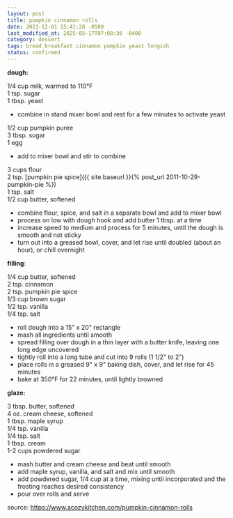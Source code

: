 ```yaml
---
layout: post
title: pumpkin cinnamon rolls
date: 2023-12-01 15:41:28 -0500
last_modified_at: 2025-05-17T07:08:36 -0400
category: dessert
tags: bread breakfast cinnamon pumpkin yeast longish
status: confirmed
---
```


**dough:**

1/4 cup milk, warmed to 110°F  
1 tsp. sugar  
1 tbsp. yeast  
* combine in stand mixer bowl and rest for a few minutes to activate yeast

1/2 cup pumpkin puree  
3 tbsp. sugar  
1 egg  
* add to mixer bowl and stir to combine

3 cups flour  
2 tsp. [pumpkin pie spice]({{ site.baseurl }}{% post_url 2011-10-29-pumpkin-pie %})  
1 tsp. salt  
1/2 cup butter, softened  
* combine flour, spice, and salt in a separate bowl and add to mixer bowl
* process on low with dough hook and add butter 1 tbsp. at a time
* increase speed to medium and process for 5 minutes, until the dough is smooth and
  not sticky
* turn out into a greased bowl, cover, and let rise until doubled (about an hour),
  or chill overnight


**filling**:

1/4 cup butter, softened  
2 tsp. cinnamon  
2 tsp. pumpkin pie spice  
1/3 cup brown sugar  
1/2 tsp. vanilla  
1/4 tsp. salt  
* roll dough into a 15" x 20" rectangle
* mash all ingredients until smooth
* spread filling over dough in a thin layer with a butter knife, leaving one long
  edge uncovered
* tightly roll into a long tube and cut into 9 rolls (1 1/2" to 2")
* place rolls in a greased 9" x 9" baking dish, cover, and let rise for 45 minutes
* bake at 350°F for 22 minutes, until lightly browned

**glaze:**

3 tbsp. butter, softened  
4 oz. cream cheese, softened  
1 tbsp. maple syrup  
1/4 tsp. vanilla  
1/4 tsp. salt  
1 tbsp. cream  
1-2 cups powdered sugar  
* mash butter and cream cheese and beat until smooth
* add maple syrup, vanilla, and salt and mix until smooth
* add powdered sugar, 1/4 cup at a time, mixing until incorporated and the frosting
  reaches desired consistency
* pour over rolls and serve

source: <https://www.acozykitchen.com/pumpkin-cinnamon-rolls>
